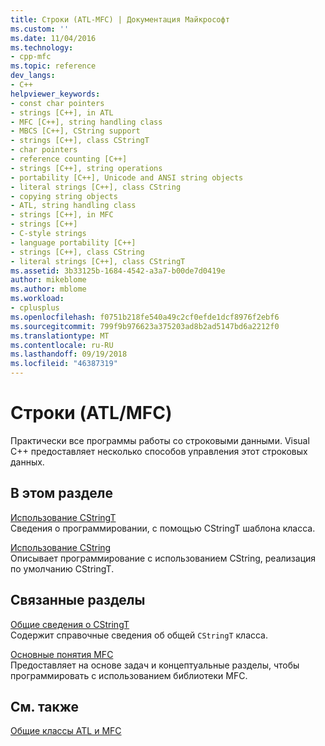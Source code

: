 ```yaml
---
title: Строки (ATL-MFC) | Документация Майкрософт
ms.custom: ''
ms.date: 11/04/2016
ms.technology:
- cpp-mfc
ms.topic: reference
dev_langs:
- C++
helpviewer_keywords:
- const char pointers
- strings [C++], in ATL
- MFC [C++], string handling class
- MBCS [C++], CString support
- strings [C++], class CStringT
- char pointers
- reference counting [C++]
- strings [C++], string operations
- portability [C++], Unicode and ANSI string objects
- literal strings [C++], class CString
- copying string objects
- ATL, string handling class
- strings [C++], in MFC
- strings [C++]
- C-style strings
- language portability [C++]
- strings [C++], class CString
- literal strings [C++], class CStringT
ms.assetid: 3b33125b-1684-4542-a3a7-b00de7d0419e
author: mikeblome
ms.author: mblome
ms.workload:
- cplusplus
ms.openlocfilehash: f0751b218fe540a49c2cf0efde1dcf8976f2ebf6
ms.sourcegitcommit: 799f9b976623a375203ad8b2ad5147bd6a2212f0
ms.translationtype: MT
ms.contentlocale: ru-RU
ms.lasthandoff: 09/19/2018
ms.locfileid: "46387319"
---
```

# <a name="strings-atlmfc"></a>Строки (ATL/MFC)

Практически все программы работы со строковыми данными. Visual C++ предоставляет несколько способов управления этот строковых данных.

## <a name="in-this-section"></a>В этом разделе

[Использование CStringT](../atl-mfc-shared/using-cstringt.md)<br/>
Сведения о программировании, с помощью CStringT шаблона класса.

[Использование CString](../atl-mfc-shared/using-cstring.md)<br/>
Описывает программирование с использованием CString, реализация по умолчанию CStringT.

## <a name="related-sections"></a>Связанные разделы

[Общие сведения о CStringT](../atl-mfc-shared/reference/cstringt-class.md)<br/>
Содержит справочные сведения об общей `CStringT` класса.

[Основные понятия MFC](../mfc/mfc-concepts.md)<br/>
Предоставляет на основе задач и концептуальные разделы, чтобы программировать с использованием библиотеки MFC.

## <a name="see-also"></a>См. также

[Общие классы ATL и MFC](../atl-mfc-shared/atl-mfc-shared-classes.md)

